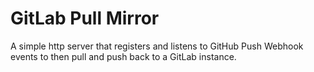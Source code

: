 # GitLab Pull Mirror

A simple http server that registers and listens to GitHub Push Webhook events
to then pull and push back to a GitLab instance.
